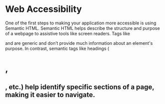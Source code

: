 # Web Accessibility
One of the first steps to making your application more accessible is using Semantic HTML. Semantic HTML helps describe the structure and purpose of a webpage to assistive tools like screen readers. Tags like <div> and <span> are generic and don’t provide much information about an element's purpose. In contrast, semantic tags like headings (<h1>, <h2>, etc.) help identify specific sections of a page, making it easier to navigate.
